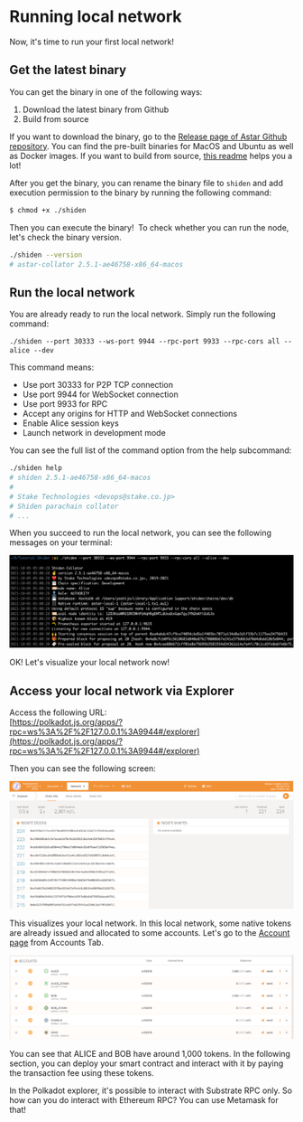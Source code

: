 # Running local network

Now, it's time to run your first local network! 

## Get the latest binary

You can get the binary in one of the following ways:

1. Download the latest binary from Github
2. Build from source

If you want to download the binary, go to the [Release page of Astar Github repository](https://github.com/PlasmNetwork/Astar/releases). You can find the pre-built binaries for MacOS and Ubuntu as well as Docker images.  If you want to build from source, [this readme](https://github.com/PlasmNetwork/Astar#building-from-source) helps you a lot!

After you get the binary, you can rename the binary file to `shiden` and add execution permission to the binary by running the following command:

```bash
$ chmod +x ./shiden
```

Then you can execute the binary!  To check whether you can run the node, let's check the binary version.

```bash
./shiden --version
# astar-collator 2.5.1-ae46758-x86_64-macos
```

## Run the local network

You are already ready to run the local network. Simply run the following command:

```
./shiden --port 30333 --ws-port 9944 --rpc-port 9933 --rpc-cors all --alice --dev
```

This command means:

* Use port 30333 for P2P TCP connection
* Use port 9944 for WebSocket connection
* Use port 9933 for RPC 
* Accept any origins for HTTP and WebSocket connections
* Enable Alice session keys
* Launch network in development mode

You can see the full list of the command option from the help subcommand:

```bash
./shiden help
# shiden 2.5.1-ae46758-x86_64-macos
# 
# Stake Technologies <devops@stake.co.jp>
# Shiden parachain collator
# ...
```

When you succeed to run the local network, you can see the following messages on your terminal:

![](<../../.gitbook/assets/image (99).png>)

OK! Let's visualize your local network now!

## Access your local network via Explorer

Access the following URL:\
[https://polkadot.js.org/apps/?rpc=ws%3A%2F%2F127.0.0.1%3A9944#/explorer](https://polkadot.js.org/apps/?rpc=ws%3A%2F%2F127.0.0.1%3A9944#/explorer)

Then you can see the following screen:

![](<../../.gitbook/assets/image (103).png>)

This visualizes your local network. In this local network, some native tokens are already issued and allocated to some accounts. Let's go to the [Account page](https://polkadot.js.org/apps/?rpc=ws%3A%2F%2F127.0.0.1%3A9944#/accounts) from Accounts Tab. 

![](<../../.gitbook/assets/image (98).png>)

You can see that ALICE and BOB have around 1,000 tokens. In the following section, you can deploy your smart contract and interact with it by paying the transaction fee using these tokens.

In the Polkadot explorer, it's possible to interact with Substrate RPC only. So how can you do interact with Ethereum RPC? You can use Metamask for that!
